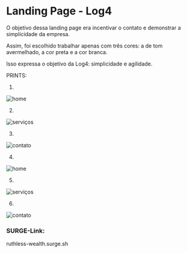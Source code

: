 # Landing Page - Log4

O objetivo dessa landing page era incentivar o contato e demonstrar a simplicidade da empresa.

Assim, foi escolhido trabalhar apenas com três cores: a de tom avermelhado, a cor preta e a cor branca.

Isso expressa o objetivo da Log4: simplicidade e agilidade.


PRINTS:

01.

![home](https://github.com/future4code/lovelace-landing-page20/blob/master/prints/01.png)

02.

![serviços](https://github.com/future4code/lovelace-landing-page20/blob/master/prints/02.png)

03.

![contato](https://github.com/future4code/lovelace-landing-page20/blob/master/prints/03.png)

04.

![home](https://github.com/future4code/lovelace-landing-page20/blob/master/prints/04.png)

05.

![serviços](https://github.com/future4code/lovelace-landing-page20/blob/master/prints/05.png)

06.

![contato](https://github.com/future4code/lovelace-landing-page20/blob/master/prints/06.png)

### SURGE-Link:

ruthless-wealth.surge.sh
